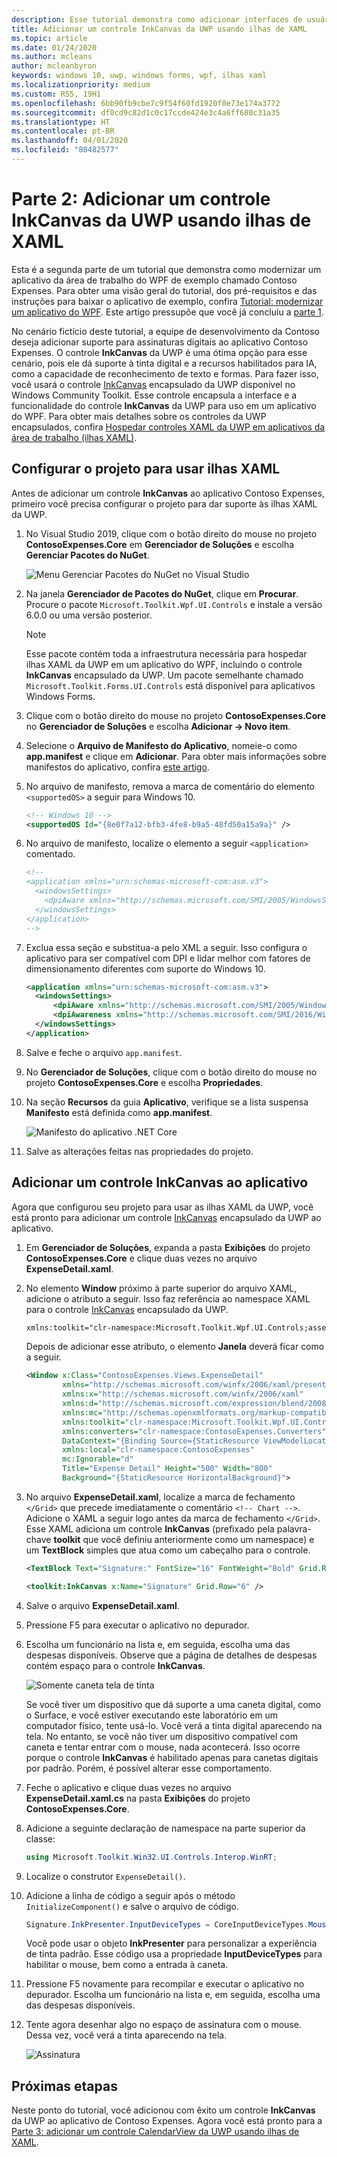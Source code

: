 ```yaml
---
description: Esse tutorial demonstra como adicionar interfaces de usuário XAML da UWP, criar pacotes MSIX e incorporar outros componentes modernos em seu aplicativo do WPF.
title: Adicionar um controle InkCanvas da UWP usando ilhas de XAML
ms.topic: article
ms.date: 01/24/2020
ms.author: mcleans
author: mcleanbyron
keywords: windows 10, uwp, windows forms, wpf, ilhas xaml
ms.localizationpriority: medium
ms.custom: RS5, 19H1
ms.openlocfilehash: 6bb90fb9cbe7c9f54f60fd1920f0e73e174a3772
ms.sourcegitcommit: df0cd9c82d1c0c17ccde424e3c4a6ff680c31a35
ms.translationtype: HT
ms.contentlocale: pt-BR
ms.lasthandoff: 04/01/2020
ms.locfileid: "80482577"
---
```

# <a name="part-2-add-a-uwp-inkcanvas-control-using-xaml-islands"></a>Parte 2: Adicionar um controle InkCanvas da UWP usando ilhas de XAML

Esta é a segunda parte de um tutorial que demonstra como modernizar um aplicativo da área de trabalho do WPF de exemplo chamado Contoso Expenses. Para obter uma visão geral do tutorial, dos pré-requisitos e das instruções para baixar o aplicativo de exemplo, confira [Tutorial: modernizar um aplicativo do WPF](modernize-wpf-tutorial.md). Este artigo pressupõe que você já concluiu a [parte 1](modernize-wpf-tutorial-1.md).

No cenário fictício deste tutorial, a equipe de desenvolvimento da Contoso deseja adicionar suporte para assinaturas digitais ao aplicativo Contoso Expenses. O controle **InkCanvas** da UWP é uma ótima opção para esse cenário, pois ele dá suporte à tinta digital e a recursos habilitados para IA, como a capacidade de reconhecimento de texto e formas. Para fazer isso, você usará o controle [InkCanvas](https://docs.microsoft.com/windows/communitytoolkit/controls/wpf-winforms/inkcanvas) encapsulado da UWP disponível no Windows Community Toolkit. Esse controle encapsula a interface e a funcionalidade do controle **InkCanvas** da UWP para uso em um aplicativo do WPF. Para obter mais detalhes sobre os controles da UWP encapsulados, confira [Hospedar controles XAML da UWP em aplicativos da área de trabalho (ilhas XAML)](xaml-islands.md).

## <a name="configure-the-project-to-use-xaml-islands"></a>Configurar o projeto para usar ilhas XAML

Antes de adicionar um controle **InkCanvas** ao aplicativo Contoso Expenses, primeiro você precisa configurar o projeto para dar suporte às ilhas XAML da UWP.

1. No Visual Studio 2019, clique com o botão direito do mouse no projeto **ContosoExpenses.Core** em **Gerenciador de Soluções** e escolha **Gerenciar Pacotes do NuGet**.

    ![Menu Gerenciar Pacotes do NuGet no Visual Studio](images/wpf-modernize-tutorial//ManageNuGetPackages.png)

2. Na janela **Gerenciador de Pacotes do NuGet**, clique em **Procurar**. Procure o pacote `Microsoft.Toolkit.Wpf.UI.Controls` e instale a versão 6.0.0 ou uma versão posterior.

    > [!NOTE]
    > Esse pacote contém toda a infraestrutura necessária para hospedar ilhas XAML da UWP em um aplicativo do WPF, incluindo o controle **InkCanvas** encapsulado da UWP. Um pacote semelhante chamado `Microsoft.Toolkit.Forms.UI.Controls` está disponível para aplicativos Windows Forms.

3. Clique com o botão direito do mouse no projeto **ContosoExpenses.Core** no **Gerenciador de Soluções** e escolha **Adicionar -> Novo item**.

4. Selecione o **Arquivo de Manifesto do Aplicativo**, nomeie-o como **app.manifest** e clique em **Adicionar**. Para obter mais informações sobre manifestos do aplicativo, confira [este artigo](https://docs.microsoft.com/windows/desktop/SbsCs/application-manifests).

5. No arquivo de manifesto, remova a marca de comentário do elemento `<supportedOS>` a seguir para Windows 10.

    ```xml
    <!-- Windows 10 -->
    <supportedOS Id="{8e0f7a12-bfb3-4fe8-b9a5-48fd50a15a9a}" />
    ```

6. No arquivo de manifesto, localize o elemento a seguir `<application>` comentado.

    ```xml
    <!--
    <application xmlns="urn:schemas-microsoft-com:asm.v3">
      <windowsSettings>
        <dpiAware xmlns="http://schemas.microsoft.com/SMI/2005/WindowsSettings">true</dpiAware>
      </windowsSettings>
    </application>
    -->
    ```

7. Exclua essa seção e substitua-a pelo XML a seguir. Isso configura o aplicativo para ser compatível com DPI e lidar melhor com fatores de dimensionamento diferentes com suporte do Windows 10.

    ```xml
    <application xmlns="urn:schemas-microsoft-com:asm.v3">
      <windowsSettings>
          <dpiAware xmlns="http://schemas.microsoft.com/SMI/2005/WindowsSettings">true/PM</dpiAware>
          <dpiAwareness xmlns="http://schemas.microsoft.com/SMI/2016/WindowsSettings">PerMonitorV2, PerMonitor</dpiAwareness>
      </windowsSettings>
    </application>
    ```

8. Salve e feche o arquivo `app.manifest`.

9. No **Gerenciador de Soluções**, clique com o botão direito do mouse no projeto **ContosoExpenses.Core** e escolha **Propriedades**.

10. Na seção **Recursos** da guia **Aplicativo**, verifique se a lista suspensa **Manifesto** está definida como **app.manifest**.

    ![Manifesto do aplicativo .NET Core](images/wpf-modernize-tutorial/NetCoreAppManifest.png)

11. Salve as alterações feitas nas propriedades do projeto.

## <a name="add-an-inkcanvas-control-to-the-app"></a>Adicionar um controle InkCanvas ao aplicativo

Agora que configurou seu projeto para usar as ilhas XAML da UWP, você está pronto para adicionar um controle [InkCanvas](https://docs.microsoft.com/windows/communitytoolkit/controls/wpf-winforms/inkcanvas) encapsulado da UWP ao aplicativo.

1. Em **Gerenciador de Soluções**, expanda a pasta **Exibições** do projeto **ContosoExpenses.Core** e clique duas vezes no arquivo **ExpenseDetail.xaml**.

2. No elemento **Window** próximo à parte superior do arquivo XAML, adicione o atributo a seguir. Isso faz referência ao namespace XAML para o controle [InkCanvas](https://docs.microsoft.com/windows/communitytoolkit/controls/wpf-winforms/inkcanvas) encapsulado da UWP.

    ```xml
    xmlns:toolkit="clr-namespace:Microsoft.Toolkit.Wpf.UI.Controls;assembly=Microsoft.Toolkit.Wpf.UI.Controls"
    ```

    Depois de adicionar esse atributo, o elemento **Janela** deverá ficar como a seguir.

    ```xml
    <Window x:Class="ContosoExpenses.Views.ExpenseDetail"
            xmlns="http://schemas.microsoft.com/winfx/2006/xaml/presentation"
            xmlns:x="http://schemas.microsoft.com/winfx/2006/xaml"
            xmlns:d="http://schemas.microsoft.com/expression/blend/2008"
            xmlns:mc="http://schemas.openxmlformats.org/markup-compatibility/2006"
            xmlns:toolkit="clr-namespace:Microsoft.Toolkit.Wpf.UI.Controls;assembly=Microsoft.Toolkit.Wpf.UI.Controls"
            xmlns:converters="clr-namespace:ContosoExpenses.Converters"
            DataContext="{Binding Source={StaticResource ViewModelLocator}, Path=ExpensesDetailViewModel}"
            xmlns:local="clr-namespace:ContosoExpenses"
            mc:Ignorable="d"
            Title="Expense Detail" Height="500" Width="800"
            Background="{StaticResource HorizontalBackground}">
    ```

4. No arquivo **ExpenseDetail.xaml**, localize a marca de fechamento `</Grid>` que precede imediatamente o comentário `<!-- Chart -->`. Adicione o XAML a seguir logo antes da marca de fechamento `</Grid>`. Esse XAML adiciona um controle **InkCanvas** (prefixado pela palavra-chave **toolkit** que você definiu anteriormente como um namespace) e um **TextBlock** simples que atua como um cabeçalho para o controle.

    ```xml
    <TextBlock Text="Signature:" FontSize="16" FontWeight="Bold" Grid.Row="5" />

    <toolkit:InkCanvas x:Name="Signature" Grid.Row="6" />
    ```

5. Salve o arquivo **ExpenseDetail.xaml**.

6. Pressione F5 para executar o aplicativo no depurador.

7. Escolha um funcionário na lista e, em seguida, escolha uma das despesas disponíveis. Observe que a página de detalhes de despesas contém espaço para o controle **InkCanvas**.

    ![Somente caneta tela de tinta](images/wpf-modernize-tutorial/InkCanvasPenOnly.png)

    Se você tiver um dispositivo que dá suporte a uma caneta digital, como o Surface, e você estiver executando este laboratório em um computador físico, tente usá-lo. Você verá a tinta digital aparecendo na tela. No entanto, se você não tiver um dispositivo compatível com caneta e tentar entrar com o mouse, nada acontecerá. Isso ocorre porque o controle **InkCanvas** é habilitado apenas para canetas digitais por padrão. Porém, é possível alterar esse comportamento.

8. Feche o aplicativo e clique duas vezes no arquivo **ExpenseDetail.xaml.cs** na pasta **Exibições** do projeto **ContosoExpenses.Core**.

9. Adicione a seguinte declaração de namespace na parte superior da classe:

    ```csharp
    using Microsoft.Toolkit.Win32.UI.Controls.Interop.WinRT;
    ```

10. Localize o construtor `ExpenseDetail()`.

11. Adicione a linha de código a seguir após o método `InitializeComponent()` e salve o arquivo de código.

    ```csharp
    Signature.InkPresenter.InputDeviceTypes = CoreInputDeviceTypes.Mouse | CoreInputDeviceTypes.Pen;
    ```

    Você pode usar o objeto **InkPresenter** para personalizar a experiência de tinta padrão. Esse código usa a propriedade **InputDeviceTypes** para habilitar o mouse, bem como a entrada à caneta.

12. Pressione F5 novamente para recompilar e executar o aplicativo no depurador. Escolha um funcionário na lista e, em seguida, escolha uma das despesas disponíveis.

13. Tente agora desenhar algo no espaço de assinatura com o mouse. Dessa vez, você verá a tinta aparecendo na tela.

    ![Assinatura](images/wpf-modernize-tutorial/Signature.png)

## <a name="next-steps"></a>Próximas etapas

Neste ponto do tutorial, você adicionou com êxito um controle **InkCanvas** da UWP ao aplicativo de Contoso Expenses. Agora você está pronto para a [Parte 3: adicionar um controle CalendarView da UWP usando ilhas de XAML](modernize-wpf-tutorial-3.md).
